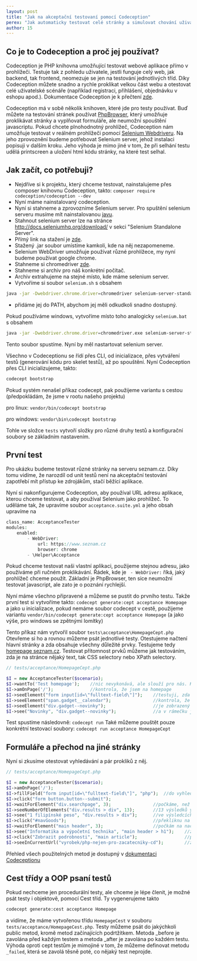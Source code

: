 ```yaml
---
layout: post
title: "Jak na akceptační testovaní pomocí Codeception"
perex: "Jak automaticky testovat celé stránky a simulovat chování uživatele na webu pomocí Codeception"
author: 15
---
```


## Co je to Codeception a proč jej používat?

Codeception je PHP knihovna umožňující testovat webové aplikace přímo v prohlížeči. Testuje tak z pohledu uživatele, 
jestli funguje celý web, jak backend, tak frontend, neomezuje se jen na testování jednotlivých tříd. Díky Codeception 
můžete snadno a rychle proklikat velkou část webu a otestovat celé uživatelské scénáře 
(například registraci, přihlášení, objednávku v eshopu apod.).
Dokumentace Codeception je k přečtení [zde](http://codeception.com/quickstart).

Codeception má v sobě několik knihoven, které jde pro testy používat. 
Buď můžete na testování stránek používat 
[PhpBrowser](http://codeception.com/docs-2.0/04-AcceptanceTests#PHP-Browser), který umožňuje proklikávat stránky a 
vyplňovat formuláře, ale neumožní spouštění javascriptu. 
Pokud chcete plnohodnotný prohlížeč, Codeception nám umožňuje testovat v reálném prohlížeči pomocí 
[Selenium Webdriveru](http://codeception.com/docs-2.0/04-AcceptanceTests#Selenium-WebDriver). 
Na jeho zprovoznění budeme potřebovat Selenium server, jehož instalaci popisuji v dalším kroku.
Jeho výhoda je mimo jiné v tom, že při selhání testu udělá printscreen a uložení html kódu stránky, na které test selhal. 

## Jak začít, co potřebuji?

* Nejdříve si k projektu, který chceme testovat, nainstalujeme přes composer knihovnu Codeception, takto:
`composer require codeception/codeception --dev`
* Nyní máme nainstalovaný codeception. 
* Nyní si stahneme a zprovozníme Selenium server. Pro spuštění selenium serveru musíme mít nainstalovanou 
[javu](https://java.com/en/download/). 
* Stahnout selenium server lze na stránce http://docs.seleniumhq.org/download/ v sekci "Selenium Standalone Server".
* Přímý link na stažení je [zde](https://goo.gl/Lyo36k).
* Stažený .jar soubor umístíme kamkoli, kde na něj nezapomeneme.
* Selenium WebDriver umožňuje používat různé prohlížece, my nyní budeme používat google chrome. 
* Stahneme si chromedriver [zde](https://sites.google.com/a/chromium.org/chromedriver/downloads).
* Stahneme si archiv pro náš konkrétní počítač. 
* Archiv extrahujeme na stejné místo, kde máme selenium server. 
* Vytvoříme si soubor `selenium.sh` s obsahem
```bash
java -jar -Dwebdriver.chrome.driver=chromedriver selenium-server-standalone-3.0.1.jar
```
* přidáme jej do PATH, abychom jej měli odkudkoli snadno dostupný.

Pokud používáme windows, vytvoříme místo toho analogicky `selenium.bat` s obsahem
```bash
java -jar -Dwebdriver.chrome.driver=chromedriver.exe selenium-server-standalone-3.0.1.jar
```

Tento soubor spustíme. Nyní by měl nastartovat selenium server. 

Všechno v Codeceptionu se řídí přes CLI, od inicializace, přes vytváření testů (generování kódu pro skelet testů), 
až po spouštění.
Nyní Codeception přes CLI inicializujeme, takto:
```bash
codecept bootstrap
```

Pokud systém nenašel příkaz codecept, pak použijeme variantu s cestou (předpokládám, že jsme v rootu našeho projektu)

pro linux: `vendor/bin/codecept bootstrap`

pro windows: `vendor\bin\codecept bootstrap`

Tohle ve složce `tests` vytvoří složky pro různé druhy testů a konfigurační soubory se základním nastavením.

## První test

Pro ukázku budeme testovat různé stránky na serveru seznam.cz. Díky tomu vidíme, že narozdíl od unit testů není 
na akceptační testování zapotřebí mít přístup ke zdrojákům, stačí běžící aplikace.

Nyní si nakonfigurujeme Codeception, aby používal URL adresu aplikace, kterou chceme testovat, a aby používal Selenium 
jako prohlížeč. To uděláme tak, že upravíme soubor `acceptance.suite.yml` a jeho obsah upravíme na
```php
class_name: AcceptanceTester
modules:
    enabled:
        - WebDriver:
            url: https://www.seznam.cz
            browser: chrome
        - \Helper\Acceptance
```

Pokud chceme testovat naši vlastní aplikaci, použijeme stejnou adresu, jako používáme při ručném proklikávání. 
Řádek, kde je ` - WebDriver:` říká, jaký prohlížeč chceme použít. Základní je PhpBrowser, ten sice neumožní testovat 
javascript, ale zato je o poznání rychlejší.

Nyní máme všechno připravené a můžeme se pustit do prvního testu.
Takže první test si vytvoříme takto:
`codecept generate:cept acceptance Homepage`
a jako u inicializace, pokud nemáme soubor codecept v cestě, použijeme variantu
`vendor/bin/codecept generate:cept acceptance Homepage` 
(a jako výše, pro windows se zpětnými lomítky)

Tento příkaz nám vytvořil soubor `tests\acceptance\HomepageCept.php`
Otevřeme si ho a rovnou můžeme psát jednotlivé testy. Otestujeme načtení hlavní stránky a 
zda obsahuje všechny důležité prvky.
Testujeme tedy [homepage seznam.cz](www.seznam.cz).
Testovat přítomnost prvků můžeme jak testováním, zda je na stránce nějaký text, tak CSS selectory nebo XPath selectory.
```php
// tests/acceptance/HomepageCept.php

$I = new AcceptanceTester($scenario);
$I->wantTo('Test homepage');    //nic nevykonává, ale slouží pro nás. Když test neprojde, vypíše se mimo jiné tento string
$I->amOnPage('/');              //kontrola, že jsem na homepage
$I->seeElement("form input[id=\"fulltext-field\"]");    //testuji, zda vidím vyhledávací okno
$I->seeElement("span.gadget__calendar");                //kontrola, že se vypisuje den
$I->seeElement("div.gadget--novinky");                  //je zobrazený rámeček s novinkami
$I->see("Novinky", "div.gadget--novinky");              //a v rámečku je napsán text "Novinky"
```

Test spustíme následovně:
`codecept run`
Také můžeme pouštět pouze konkrétní testovací soubory:
`codecept run acceptance HomepageCept`

## Formuláře a přechod na jiné stránky

Nyní si zkusíme otestovat vyhledávání a pár prokliků z něj.
```php
// tests/acceptance/HomepageCept.php

$I = new AcceptanceTester($scenario);
$I->amOnPage('/');
$I->fillField("form input[id=\"fulltext-field\"]", "php");  //do vyhledávacího políčka se zadá php
$I->click("form button.button--submit");
$I->waitForElement("div.searchpage", 3);                //počkáme, než se stránka s výsledky načte, ale max. 3 sekundy
$I->seeNumberOfElements("div.results > div", 13);       //13 výsledků yhledávání
$I->see("1 filipínské peso", "div.results > div");      //ve výsledcích je kurz filipínského pesa
$I->click("#navGoods");                                 //překliknu na záložku zboží
$I->waitForElement("main header", 3);                   //počkám na načtení
$I->see("Informatika a výpočetní technika", "main header > h1");    //zjistím, že  php spadá pod výpočetní techniku
$I->click("Zobrazit podrobnosti", "main article");                  //prokliknu se na detail prvního zboží
$I->seeInCurrentUrl("vyrobek/php-nejen-pro-zacatecniky-cd");        //zkontroluji slug v url
```

Přehled všech použitelných metod je dostupný v [dokumentaci Codeceptionu](http://codeception.com/docs/modules/WebDriver)

## Cest třídy a OOP psaní testů

Pokud nechceme jen procedurální testy, ale chceme je lépe členit, je možné psát testy i objektově, pomocí Cest tříd.
Ty vygenerujeme takto 
```bash
codecept generate:cest acceptance Homepage
```
a vidíme, že máme vytvořenou třídu `HomepageCest` v souboru `tests/acceptance/HomepageCest.php`. 
Testy můžeme psát do jakýchkoli public metod, kromě metod začínajících podrtžítkem. Metoda _before je 
zavolána před každým testem a metoda _after je zavolána po každém testu. Výhoda oproti cept testům je mimojiné v tom, 
že můžeme definovat metodu `_failed`, která se zavolá těsně poté, co nějaký test neprojde.
